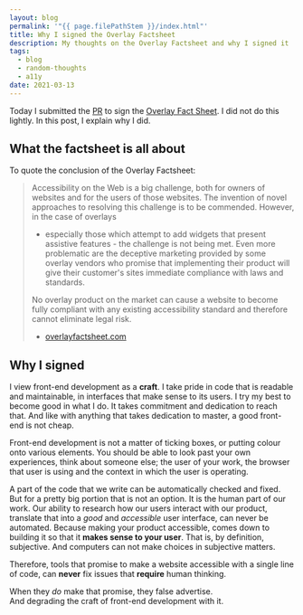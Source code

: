 ```yaml
---
layout: blog
permalink: '"{{ page.filePathStem }}/index.html"'
title: Why I signed the Overlay Factsheet
description: My thoughts on the Overlay Factsheet and why I signed it
tags:
  - blog
  - random-thoughts
  - a11y
date: 2021-03-13
---
```

Today I submitted the [PR](https://github.com/karlgroves/overlayfactsheet/pull/113)
to sign the [Overlay Fact Sheet](https://overlayfactsheet.com/). I did not do
this lightly. In this post, I explain why I did.

## What the factsheet is all about

To quote the conclusion of the Overlay Factsheet:

> Accessibility on the Web is a big challenge, both for owners of websites and 
> for the users of those websites. The invention of novel approaches to 
> resolving this challenge is to be commended. However, in the case of overlays 
>
> * especially those which attempt to add widgets that present assistive 
>   features - the challenge is not being met. Even more problematic are the 
>   deceptive marketing provided by some overlay vendors who promise that 
>   implementing their product will give their customer's sites immediate 
>   compliance with laws and standards.
>
> No overlay product on the market can cause a website to become fully compliant
> with any existing accessibility standard and therefore cannot eliminate legal
> risk.
>
> * [overlayfactsheet.com](https://overlayfactsheet.com/)

## Why I signed

I view front-end development as a **craft**. I take pride in code that is readable and maintainable, in interfaces that make sense to its users. I try my best to become good in what I do. It takes commitment and dedication to reach that. And like with anything that takes dedication to master, a good front-end is not cheap.

Front-end development is not a matter of ticking boxes, or putting  colour onto various elements. You should be able to look past your own experiences, think about someone else; the user of your work, the browser that user is using and the context in which the user is operating.

A part of the code that we write can be automatically checked and fixed. But for a pretty big portion that is not an option. It is the human part of our work. Our ability to research how our users interact with our product, translate that into a _good_ and _accessible_ user interface, can never be automated. Because making your product accessible, comes down to building it so that it **makes sense to your user**. That is, by definition, subjective. And computers can not make choices in subjective matters.

Therefore, tools that promise to make a website accessible with a single line of code, can **never** fix issues that **require** human thinking.

When they _do_ make that promise, they false advertise.  
And degrading the craft of front-end development with it.